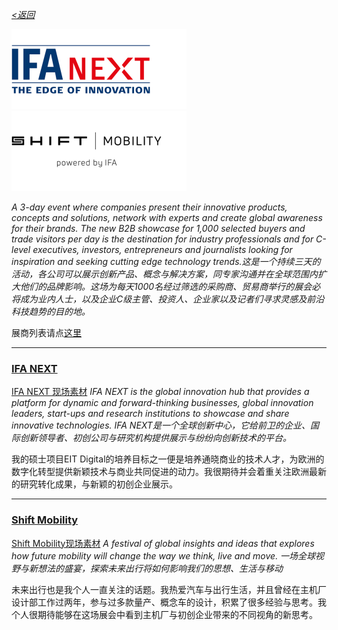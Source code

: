 _[<返回](https://github.com/Jeremiah-Y/IFA2020/blob/master/IFA%202020%20%E6%8A%A5%E9%81%93%E8%AE%A1%E5%88%92/IFA2020%20%E6%8A%A5%E9%81%93%E8%AE%A1%E5%88%92.md)_

[![IFA NEXT](https://github.com/Jeremiah-Y/IFA2020/blob/master/IFA%202020%20%E6%8A%A5%E9%81%93%E8%AE%A1%E5%88%92/img/IFA_NEXT_XSTabletUpright2019.png)](https://b2b.ifa-berlin.com/IFA/IFANEXT/) [![SHIFT](https://github.com/Jeremiah-Y/IFA2020/blob/master/IFA%202020%20%E6%8A%A5%E9%81%93%E8%AE%A1%E5%88%92/img/shift_mobility_XSTabletUpright2019.png)](https://b2b.ifa-berlin.com/IFA/ConventionsConferences/Shiftautomotive/)

_A 3-day event where companies present their innovative products, concepts and solutions, network with experts and create global awareness for their brands. The new B2B showcase for 1,000 selected buyers and trade visitors per day is the destination for industry professionals and for C-level executives, investors, entrepreneurs and journalists looking for inspiration and seeking cutting edge technology trends.这是一个持续三天的活动，各公司可以展示创新产品、概念与解决方案，同专家沟通并在全球范围内扩大他们的品牌影响。这场为每天1000名经过筛选的采购商、贸易商举行的展会必将成为业内人士，以及企业C级主管、投资人、企业家以及记者们寻求灵感及前沿科技趋势的目的地。_

展商列表请点[这里](https://github.com/Jeremiah-Y/IFA2020/blob/master/IFA%202020%20%E6%8A%A5%E9%81%93%E8%AE%A1%E5%88%92/list%20of%20exhibitors/List-of-Exhibitors-SHIFT-MOBILITY.pdf)

---
### [IFA NEXT](https://b2b.ifa-berlin.com/IFA/IFANEXT/) 
[IFA NEXT 现场素材](https://github.com/Jeremiah-Y/IFA2020/blob/master/IFA%202020%20%E6%8A%A5%E9%81%93%E8%AE%A1%E5%88%92/IFA%20NEXT%20%E7%8E%B0%E5%9C%BA%E7%B4%A0%E6%9D%90.md)
_IFA NEXT is the global innovation hub that provides a platform for dynamic and forward-thinking businesses, global innovation leaders, start-ups and research institutions to showcase and share innovative technologies. IFA NEXT是一个全球创新中心，它给前卫的企业、国际创新领导者、初创公司与研究机构提供展示与纷纷向创新技术的平台。_

我的硕士项目EIT Digital的培养目标之一便是培养通晓商业的技术人才，为欧洲的数字化转型提供新颖技术与商业共同促进的动力。我很期待并会着重关注欧洲最新的研究转化成果，与新颖的初创企业展示。

---
### [Shift Mobility](https://shift-mobility-ifa.com/)
[Shift Mobility现场素材](https://github.com/Jeremiah-Y/IFA2020/blob/master/IFA%202020%20%E6%8A%A5%E9%81%93%E8%AE%A1%E5%88%92/Shift%20Mobility%E7%8E%B0%E5%9C%BA%E7%B4%A0%E6%9D%90.md)
_A festival of global insights and ideas that explores how future mobility will change the way we think, live and move. 一场全球视野与新想法的盛宴，探索未来出行将如何影响我们的思想、生活与移动_

未来出行也是我个人一直关注的话题。我热爱汽车与出行生活，并且曾经在主机厂设计部工作过两年，参与过多款量产、概念车的设计，积累了很多经验与思考。我个人很期待能够在这场展会中看到主机厂与初创企业带来的不同视角的新思考。




